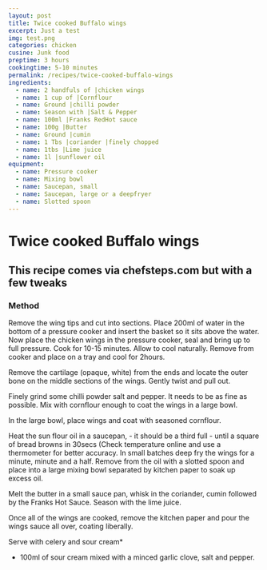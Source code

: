 ```yaml
---
layout: post
title: Twice cooked Buffalo wings
excerpt: Just a test
img: test.png
categories: chicken
cusine: Junk food
preptime: 3 hours
cookingtime: 5-10 minutes
permalink: /recipes/twice-cooked-buffalo-wings
ingredients:
  - name: 2 handfuls of |chicken wings
  - name: 1 cup of |Cornflour
  - name: Ground |chilli powder
  - name: Season with |Salt & Pepper
  - name: 100ml |Franks RedHot sauce
  - name: 100g |Butter
  - name: Ground |cumin
  - name: 1 Tbs |coriander |finely chopped 
  - name: 1tbs |Lime juice
  - name: 1l |sunflower oil
equipment:
  - name: Pressure cooker
  - name: Mixing bowl
  - name: Saucepan, small
  - name: Saucepan, large or a deepfryer
  - name: Slotted spoon
---
```


# Twice cooked Buffalo wings

## This recipe comes via chefsteps.com but with a few tweaks

### Method

Remove the wing tips and cut into sections. Place 200ml of water in the bottom of a pressure cooker and insert the basket so it sits above the water. Now place the chicken wings in the pressure cooker, seal and bring up to full pressure. Cook for 10-15 minutes. Allow to cool naturally. Remove from cooker and place on a tray and cool for 2hours.

Remove the cartilage (opaque, white) from the ends and locate the outer bone on the middle sections of the wings. Gently twist and pull out.

Finely grind some chilli powder salt and pepper. It needs to be as fine as possible. Mix with cornflour enough to coat the wings in a large bowl.

In the large bowl, place wings and coat with seasoned cornflour.

Heat the sun flour oil in a saucepan, - it should be a third full - until a square of bread browns in 30secs (Check temperature online and use a thermometer for better accuracy. In small batches deep fry the wings for a minute, minute and a half. Remove from the oil with a slotted spoon and place into a large mixing bowl separated by kitchen paper to soak up excess oil.

Melt the butter in a small sauce pan, whisk in the coriander, cumin followed by the Franks Hot Sauce. Season with the lime juice.

Once all of the wings are cooked, remove the kitchen paper and pour the wings sauce all over, coating liberally.

Serve with celery and sour cream*


* 100ml of sour cream mixed with a minced garlic clove, salt and pepper.
